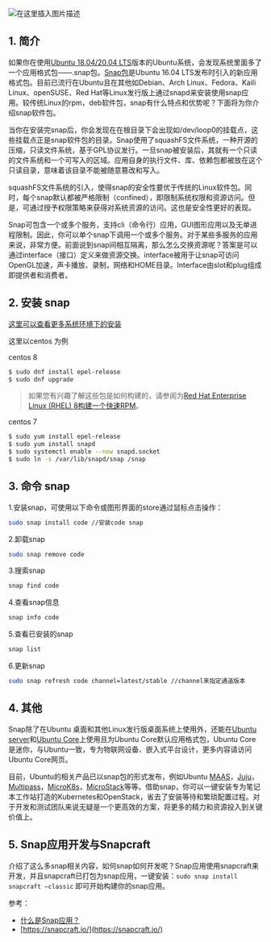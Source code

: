![在这里插入图片描述](https://i-blog.csdnimg.cn/blog_migrate/262ec5e098bc1cfdb48c97ae0d1ef231.png)




##  1. 简介
如果你在使用[Ubuntu 18.04/20.04 LTS](https://ubuntu.com/)版本的Ubuntu系统，会发现系统里面多了一个应用格式包——.snap包。[Snap包](https://snapcraft.io/)是Ubuntu 16.04 LTS发布时引入的新应用格式包。目前已流行在Ubuntu且在其他如Debian、Arch Linux、Fedora、Kaili Linux、openSUSE、Red Hat等Linux发行版上通过snapd来安装使用snap应用。较传统Linux的rpm，deb软件包，snap有什么特点和优势呢？下面将为你介绍snap软件包。

当你在安装完snap后，你会发现在在根目录下会出现如/dev/loop0的挂载点，这些挂载点正是snap软件包的目录。Snap使用了squashFS文件系统，一种开源的压缩，只读文件系统，基于GPL协议发行。一旦snap被安装后，其就有一个只读的文件系统和一个可写入的区域。应用自身的执行文件、库、依赖包都被放在这个只读目录，意味着该目录不能被随意篡改和写入。

squashFS文件系统的引入，使得snap的安全性要优于传统的Linux软件包。同时，每个snap默认都被严格限制（confined），即限制系统权限和资源访问。但是，可通过授予权限策略来获得对系统资源的访问。这也是安全性更好的表现。

Snap可包含一个或多个服务，支持cli（命令行）应用，GUI图形应用以及无单进程限制。因此，你可以单个snap下调用一个或多个服务。对于某些多服务的应用来说，非常方便。前面说到snap间相互隔离，那么怎么交换资源呢？答案是可以通过interface（接口）定义来做资源交换。interface被用于让snap可访问OpenGL加速，声卡播放、录制，网络和HOME目录。Interface由slot和plug组成即提供者和消费者。

## 2. 安装 snap
[这里可以查看更多系统环境下的安装](https://snapcraft.io/docs/installing-snapd)

这里以centos  为例

centos  8

```bash
$ sudo dnf install epel-release
$ sudo dnf upgrade
```

> 如果您有兴趣了解这些包是如何构建的，请参阅为[Red Hat Enterprise Linux (RHEL) 8构建一个快速RPM](https://snapcraft.io/docs/building-snap-rpms-on-rhel)。

centos 7

```bash
$ sudo yum install epel-release
$ sudo yum install snapd
$ sudo systemctl enable --now snapd.socket
$ sudo ln -s /var/lib/snapd/snap /snap
```

## 3. 命令 snap 
1.安装snap，可使用以下命令或图形界面的store通过鼠标点击操作：

```bash
sudo snap install code //安装code snap
```

2.卸载snap

```bash
sudo snap remove code
```

3.搜索snap

```bash
snap find code
```

4.查看snap信息

```bash
snap info code
```

5.查看已安装的snap

```bash
snap list
```

6.更新snap

```bash
sudo snap refresh code channel=latest/stable //channel来指定通道版本
```

## 4. 其他
Snap除了在Ubuntu 桌面和其他Linux发行版桌面系统上使用外，还能在[Ubuntu server](https://ubuntu.com/download/server)和[Ubuntu Core](https://ubuntu.com/core)上使用且为Ubuntu Core默认应用格式包，Ubuntu Core是迷你，与Ubuntu一致，专为物联网设备、嵌入式平台设计，更多内容请访问Ubuntu Core网页。

目前，Ubuntu的相关产品已以snap包的形式发布，例如Ubuntu [MAAS](https://maas.io/)，[Juju](https://juju.is/)，[Multipass](https://multipass.run/)，[MicroK8s](https://microk8s.io/)，[MicroStack](https://microstack.run/)等等。借助snap，你可以一键安装专为笔记本工作站打造的Kubernetes和OpenStack，省去了安装等待和繁琐配置过程。对于开发和测试团队来说无疑是一个更高效的方案，将更多的精力和资源投入到关键价值上。

## 5. Snap应用开发与Snapcraft
介绍了这么多snap相关内容，如何snap如何开发呢？Snap应用使用snapcraft来开发，并且snapcraft已打包为snap应用，一键安装：`sudo snap install snapcraft –classic` 即可开始构建你的snap应用。

参考：
- [什么是Snap应用？](https://cn.ubuntu.com/blog/what-is-snap-application)
- [https://snapcraft.io/](https://snapcraft.io/)

